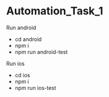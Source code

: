 # Automation_Task_1

Run android 
- cd android 
- npm i
- npm run android-test

Run ios
- cd ios
- npm i
- npm run ios-test


